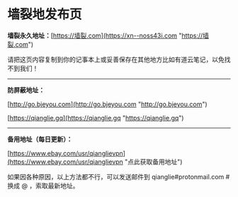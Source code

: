 # 墙裂地发布页
**墙裂永久地址：**[https://墙裂.com](https://xn--noss43i.com "https://墙裂.com")

请把这页内容复制到你的记事本上或妥善保存在其他地方比如有道云笔记，以免找不到我们！

------------

**防屏蔽地址：**

[http://go.bjeyou.com](http://go.bjeyou.com "http://go.bjeyou.com")

[https://qianglie.gq](https://qianglie.gq "https://qianglie.gq")

------------

**备用地址（每日更新）：**

[https://www.ebay.com/usr/qianglievpn](https://www.ebay.com/usr/qianglievpn "点此获取备用地址")

如果因各种原因，以上方法都不行，可以发送邮件到 qianglie#protonmail.com  # 换成 @ ，索取最新地址。

